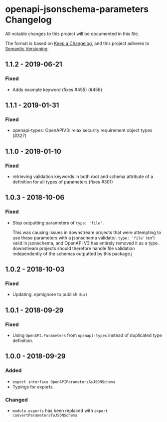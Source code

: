 # openapi-jsonschema-parameters Changelog
All notable changes to this project will be documented in this file.

The format is based on [Keep a Changelog](https://keepachangelog.com/en/1.0.0/),
and this project adheres to [Semantic Versioning](https://semver.org/spec/v2.0.0.html).

## 1.1.2 - 2019-06-21
### Fixed
- Adds example keyword (fixes #455) (#456)

## 1.1.1 - 2019-01-31
### Fixed
- openapi-types: OpenAPIV3: relax security requirement object types (#327)

## 1.1.0 - 2019-01-10
### Fixed
- retrieving validation keywords in both root and schema attribute of a definition for all types of parameters (fixes #301)

## 1.0.3 - 2018-10-06
### Fixed
- Stop outputting parameters of `type: 'file'`.

  This was causing issues in downstream projects that were attempting to use
  these parameters with a jsonschema validator.  `type: 'file'` isn't valid in
  jsonschema, and OpenAPI V3 has entirely removed it as a type.  downstream
  projects should therefore handle file validation independently of the
  schemas outputted by this package.j

## 1.0.2 - 2018-10-03
### Fixed
- Updating .npmignore to publish `dist`

## 1.0.1 - 2018-09-29
### Fixed
- Using `OpenAPI.Parameters` from `openapi-types` instead of duplicated type definition.

## 1.0.0 - 2018-09-29
### Added
- `export interface OpenAPIParametersAsJSONSchema`
- Typings for exports.

### Changed
- `module.exports` has been replaced with `export convertParametersToJSONSchema`
